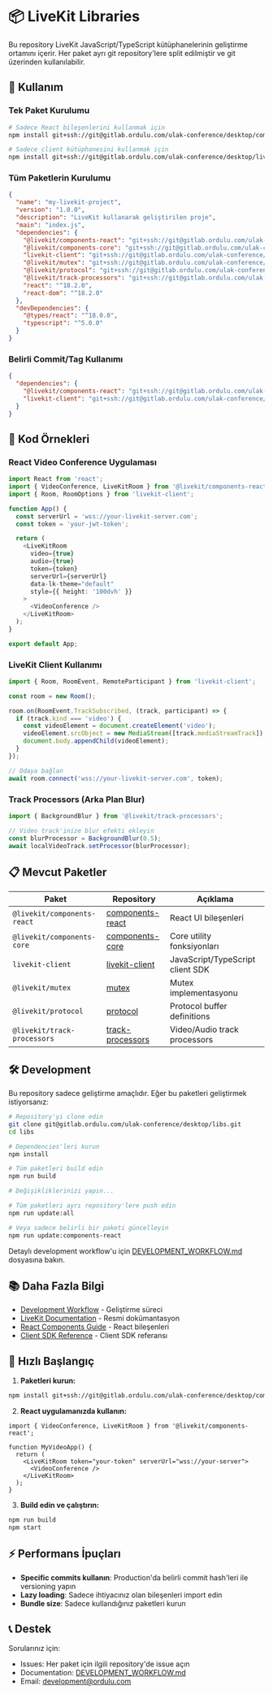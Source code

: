# 📦 LiveKit Libraries

Bu repository LiveKit JavaScript/TypeScript kütüphanelerinin geliştirme ortamını içerir. Her paket ayrı git repository'lere split edilmiştir ve git üzerinden kullanılabilir.

## 🚀 Kullanım

### Tek Paket Kurulumu

```bash
# Sadece React bileşenlerini kullanmak için
npm install git+ssh://git@gitlab.ordulu.com/ulak-conference/desktop/components-react.git

# Sadece client kütüphanesini kullanmak için
npm install git+ssh://git@gitlab.ordulu.com/ulak-conference/desktop/livekit-client.git
```

### Tüm Paketlerin Kurulumu

```json
{
  "name": "my-livekit-project",
  "version": "1.0.0",
  "description": "LiveKit kullanarak geliştirilen proje",
  "main": "index.js",
  "dependencies": {
    "@livekit/components-react": "git+ssh://git@gitlab.ordulu.com/ulak-conference/desktop/components-react.git",
    "@livekit/components-core": "git+ssh://git@gitlab.ordulu.com/ulak-conference/desktop/components-core.git",
    "livekit-client": "git+ssh://git@gitlab.ordulu.com/ulak-conference/desktop/livekit-client.git",
    "@livekit/mutex": "git+ssh://git@gitlab.ordulu.com/ulak-conference/desktop/mutex.git",
    "@livekit/protocol": "git+ssh://git@gitlab.ordulu.com/ulak-conference/desktop/protocol.git",
    "@livekit/track-processors": "git+ssh://git@gitlab.ordulu.com/ulak-conference/desktop/track-processors.git",
    "react": "^18.2.0",
    "react-dom": "^18.2.0"
  },
  "devDependencies": {
    "@types/react": "^18.0.0",
    "typescript": "^5.0.0"
  }
}
```

### Belirli Commit/Tag Kullanımı

```json
{
  "dependencies": {
    "@livekit/components-react": "git+ssh://git@gitlab.ordulu.com/ulak-conference/desktop/components-react.git#v2.9.12",
    "livekit-client": "git+ssh://git@gitlab.ordulu.com/ulak-conference/desktop/livekit-client.git#abc1234"
  }
}
```

## 🔧 Kod Örnekleri

### React Video Conference Uygulaması

```typescript
import React from 'react';
import { VideoConference, LiveKitRoom } from '@livekit/components-react';
import { Room, RoomOptions } from 'livekit-client';

function App() {
  const serverUrl = 'wss://your-livekit-server.com';
  const token = 'your-jwt-token';

  return (
    <LiveKitRoom
      video={true}
      audio={true}
      token={token}
      serverUrl={serverUrl}
      data-lk-theme="default"
      style={{ height: '100dvh' }}
    >
      <VideoConference />
    </LiveKitRoom>
  );
}

export default App;
```

### LiveKit Client Kullanımı

```typescript
import { Room, RoomEvent, RemoteParticipant } from 'livekit-client';

const room = new Room();

room.on(RoomEvent.TrackSubscribed, (track, participant) => {
  if (track.kind === 'video') {
    const videoElement = document.createElement('video');
    videoElement.srcObject = new MediaStream([track.mediaStreamTrack]);
    document.body.appendChild(videoElement);
  }
});

// Odaya bağlan
await room.connect('wss://your-livekit-server.com', token);
```

### Track Processors (Arka Plan Blur)

```typescript
import { BackgroundBlur } from '@livekit/track-processors';

// Video track'inize blur efekti ekleyin
const blurProcessor = BackgroundBlur(0.5);
await localVideoTrack.setProcessor(blurProcessor);
```

## 📋 Mevcut Paketler

| Paket                       | Repository                                                                             | Açıklama                         |
| --------------------------- | -------------------------------------------------------------------------------------- | -------------------------------- |
| `@livekit/components-react` | [components-react](https://gitlab.ordulu.com/ulak-conference/desktop/components-react) | React UI bileşenleri             |
| `@livekit/components-core`  | [components-core](https://gitlab.ordulu.com/ulak-conference/desktop/components-core)   | Core utility fonksiyonları       |
| `livekit-client`            | [livekit-client](https://gitlab.ordulu.com/ulak-conference/desktop/livekit-client)     | JavaScript/TypeScript client SDK |
| `@livekit/mutex`            | [mutex](https://gitlab.ordulu.com/ulak-conference/desktop/mutex)                       | Mutex implementasyonu            |
| `@livekit/protocol`         | [protocol](https://gitlab.ordulu.com/ulak-conference/desktop/protocol)                 | Protocol buffer definitions      |
| `@livekit/track-processors` | [track-processors](https://gitlab.ordulu.com/ulak-conference/desktop/track-processors) | Video/Audio track processors     |

## 🛠️ Development

Bu repository sadece geliştirme amaçlıdır. Eğer bu paketleri geliştirmek istiyorsanız:

```bash
# Repository'yi clone edin
git clone git@gitlab.ordulu.com/ulak-conference/desktop/libs.git
cd libs

# Dependencies'leri kurun
npm install

# Tüm paketleri build edin
npm run build

# Değişikliklerinizi yapın...

# Tüm paketleri ayrı repository'lere push edin
npm run update:all

# Veya sadece belirli bir paketi güncelleyin
npm run update:components-react
```

Detaylı development workflow'u için [DEVELOPMENT_WORKFLOW.md](./DEVELOPMENT_WORKFLOW.md) dosyasına bakın.

## 📚 Daha Fazla Bilgi

- [Development Workflow](./DEVELOPMENT_WORKFLOW.md) - Geliştirme süreci
- [LiveKit Documentation](https://docs.livekit.io/) - Resmi dokümantasyon
- [React Components Guide](https://docs.livekit.io/client-sdk-js/interfaces/VideoConferenceProps.html) - React bileşenleri
- [Client SDK Reference](https://docs.livekit.io/client-sdk-js/) - Client SDK referansı

## 🚀 Hızlı Başlangıç

1. **Paketleri kurun:**

```bash
npm install git+ssh://git@gitlab.ordulu.com/ulak-conference/desktop/components-react.git git+ssh://git@gitlab.ordulu.com/ulak-conference/desktop/livekit-client.git
```

2. **React uygulamanızda kullanın:**

```tsx
import { VideoConference, LiveKitRoom } from '@livekit/components-react';

function MyVideoApp() {
  return (
    <LiveKitRoom token="your-token" serverUrl="wss://your-server">
      <VideoConference />
    </LiveKitRoom>
  );
}
```

3. **Build edin ve çalıştırın:**

```bash
npm run build
npm start
```

## ⚡ Performans İpuçları

- **Specific commits kullanın**: Production'da belirli commit hash'leri ile versioning yapın
- **Lazy loading**: Sadece ihtiyacınız olan bileşenleri import edin
- **Bundle size**: Sadece kullandığınız paketleri kurun

## 📞 Destek

Sorularınız için:

- Issues: Her paket için ilgili repository'de issue açın
- Documentation: [DEVELOPMENT_WORKFLOW.md](./DEVELOPMENT_WORKFLOW.md)
- Email: development@ordulu.com

